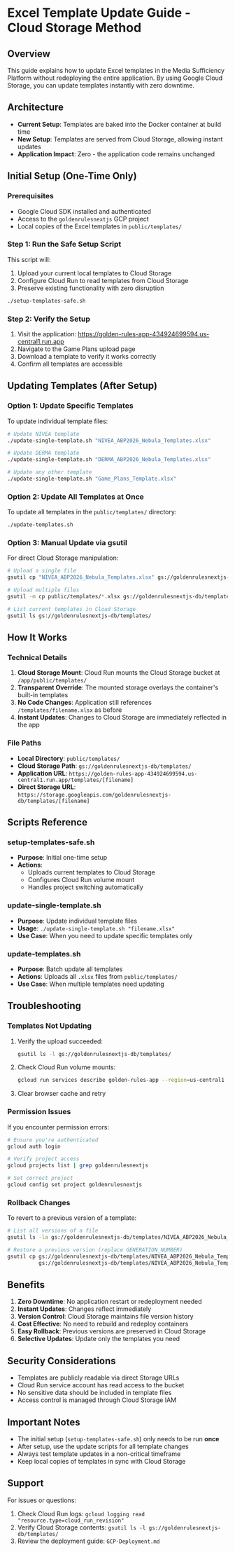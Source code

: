 # Excel Template Update Guide - Cloud Storage Method

## Overview
This guide explains how to update Excel templates in the Media Sufficiency Platform without redeploying the entire application. By using Google Cloud Storage, you can update templates instantly with zero downtime.

## Architecture
- **Current Setup**: Templates are baked into the Docker container at build time
- **New Setup**: Templates are served from Cloud Storage, allowing instant updates
- **Application Impact**: Zero - the application code remains unchanged

## Initial Setup (One-Time Only)

### Prerequisites
- Google Cloud SDK installed and authenticated
- Access to the `goldenrulesnextjs` GCP project
- Local copies of the Excel templates in `public/templates/`

### Step 1: Run the Safe Setup Script
This script will:
1. Upload your current local templates to Cloud Storage
2. Configure Cloud Run to read templates from Cloud Storage
3. Preserve existing functionality with zero disruption

```bash
./setup-templates-safe.sh
```

### Step 2: Verify the Setup
1. Visit the application: https://golden-rules-app-434924699594.us-central1.run.app
2. Navigate to the Game Plans upload page
3. Download a template to verify it works correctly
4. Confirm all templates are accessible

## Updating Templates (After Setup)

### Option 1: Update Specific Templates
To update individual template files:

```bash
# Update NIVEA template
./update-single-template.sh "NIVEA_ABP2026_Nebula_Templates.xlsx"

# Update DERMA template
./update-single-template.sh "DERMA_ABP2026_Nebula_Templates.xlsx"

# Update any other template
./update-single-template.sh "Game_Plans_Template.xlsx"
```

### Option 2: Update All Templates at Once
To update all templates in the `public/templates/` directory:

```bash
./update-templates.sh
```

### Option 3: Manual Update via gsutil
For direct Cloud Storage manipulation:

```bash
# Upload a single file
gsutil cp "NIVEA_ABP2026_Nebula_Templates.xlsx" gs://goldenrulesnextjs-db/templates/

# Upload multiple files
gsutil -m cp public/templates/*.xlsx gs://goldenrulesnextjs-db/templates/

# List current templates in Cloud Storage
gsutil ls gs://goldenrulesnextjs-db/templates/
```

## How It Works

### Technical Details
1. **Cloud Storage Mount**: Cloud Run mounts the Cloud Storage bucket at `/app/public/templates/`
2. **Transparent Override**: The mounted storage overlays the container's built-in templates
3. **No Code Changes**: Application still references `/templates/filename.xlsx` as before
4. **Instant Updates**: Changes to Cloud Storage are immediately reflected in the app

### File Paths
- **Local Directory**: `public/templates/`
- **Cloud Storage Path**: `gs://goldenrulesnextjs-db/templates/`
- **Application URL**: `https://golden-rules-app-434924699594.us-central1.run.app/templates/[filename]`
- **Direct Storage URL**: `https://storage.googleapis.com/goldenrulesnextjs-db/templates/[filename]`

## Scripts Reference

### setup-templates-safe.sh
- **Purpose**: Initial one-time setup
- **Actions**: 
  - Uploads current templates to Cloud Storage
  - Configures Cloud Run volume mount
  - Handles project switching automatically

### update-single-template.sh
- **Purpose**: Update individual template files
- **Usage**: `./update-single-template.sh "filename.xlsx"`
- **Use Case**: When you need to update specific templates only

### update-templates.sh
- **Purpose**: Batch update all templates
- **Actions**: Uploads all `.xlsx` files from `public/templates/`
- **Use Case**: When multiple templates need updating

## Troubleshooting

### Templates Not Updating
1. Verify the upload succeeded:
   ```bash
   gsutil ls -l gs://goldenrulesnextjs-db/templates/
   ```

2. Check Cloud Run volume mounts:
   ```bash
   gcloud run services describe golden-rules-app --region=us-central1 --format="value(spec.template.spec.volumes)"
   ```

3. Clear browser cache and retry

### Permission Issues
If you encounter permission errors:
```bash
# Ensure you're authenticated
gcloud auth login

# Verify project access
gcloud projects list | grep goldenrulesnextjs

# Set correct project
gcloud config set project goldenrulesnextjs
```

### Rollback Changes
To revert to a previous version of a template:
```bash
# List all versions of a file
gsutil ls -la gs://goldenrulesnextjs-db/templates/NIVEA_ABP2026_Nebula_Templates.xlsx

# Restore a previous version (replace GENERATION_NUMBER)
gsutil cp gs://goldenrulesnextjs-db/templates/NIVEA_ABP2026_Nebula_Templates.xlsx#GENERATION_NUMBER \
          gs://goldenrulesnextjs-db/templates/NIVEA_ABP2026_Nebula_Templates.xlsx
```

## Benefits

1. **Zero Downtime**: No application restart or redeployment needed
2. **Instant Updates**: Changes reflect immediately
3. **Version Control**: Cloud Storage maintains file version history
4. **Cost Effective**: No need to rebuild and redeploy containers
5. **Easy Rollback**: Previous versions are preserved in Cloud Storage
6. **Selective Updates**: Update only the templates you need

## Security Considerations

- Templates are publicly readable via direct Storage URLs
- Cloud Run service account has read access to the bucket
- No sensitive data should be included in template files
- Access control is managed through Cloud Storage IAM

## Important Notes

- The initial setup (`setup-templates-safe.sh`) only needs to be run **once**
- After setup, use the update scripts for all template changes
- Always test template updates in a non-critical timeframe
- Keep local copies of templates in sync with Cloud Storage

## Support

For issues or questions:
1. Check Cloud Run logs: `gcloud logging read "resource.type=cloud_run_revision"`
2. Verify Cloud Storage contents: `gsutil ls -l gs://goldenrulesnextjs-db/templates/`
3. Review the deployment guide: `GCP-Deployment.md`